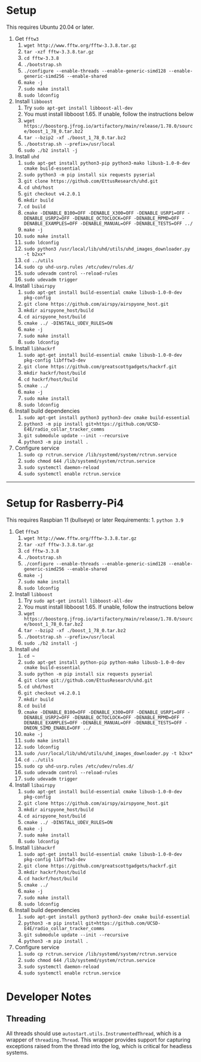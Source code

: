# Setup
This requires Ubuntu 20.04 or later.

1. Get `fftw3`
    1. `wget http://www.fftw.org/fftw-3.3.8.tar.gz`
    2. `tar -xzf fftw-3.3.8.tar.gz`
    3. `cd fftw-3.3.8`
    4. `./bootstrap.sh`
    5. `./configure --enable-threads --enable-generic-simd128 --enable-generic-simd256 --enable-shared`
    6. `make -j`
    7. `sudo make install`
    8. `sudo ldconfig`
2. Install `libboost`
    1.  Try `sudo apt-get install libboost-all-dev`
    2.  You must install libboost 1.65. If unable, follow the instructions below
    3.  `wget https://boostorg.jfrog.io/artifactory/main/release/1.78.0/source/boost_1_78_0.tar.bz2`
    4.  `tar --bzip2 -xf ./boost_1_78_0.tar.bz2`
    4.  `./bootstrap.sh --prefix=/usr/local`
    5.  `sudo ./b2 install -j`
3. Install `uhd`
    1.  `sudo apt-get install python3-pip python3-mako libusb-1.0-0-dev cmake build-essential`
    2.  `sudo python3 -m pip install six requests pyserial`
    3.	`git clone https://github.com/EttusResearch/uhd.git`
    4.	`cd uhd/host`
    5.	`git checkout v4.2.0.1`
    6.	`mkdir build`
    7.	`cd build`
    8.	`cmake -DENABLE_B100=OFF -DENABLE_X300=OFF -DENABLE_USRP1=OFF -DENABLE_USRP2=OFF -DENABLE_OCTOCLOCK=OFF -DENABLE_MPMD=OFF -DENABLE_EXAMPLES=OFF -DENABLE_MANUAL=OFF -DENABLE_TESTS=OFF ../`
    9.	`make -j`
    10.	`sudo make install`
    11.	`sudo ldconfig`
    12.	`sudo python3 /usr/local/lib/uhd/utils/uhd_images_downloader.py -t b2xx*`
    13. `cd ../utils`
    14. `sudo cp uhd-usrp.rules /etc/udev/rules.d/`
    15. `sudo udevadm control --reload-rules`
    16. `sudo udevadm trigger`
4. Install `libairspy`
    1.  `sudo apt-get install build-essential cmake libusb-1.0-0-dev pkg-config`
    2.  `git clone https://github.com/airspy/airspyone_host.git`
    3.  `mkdir airspyone_host/build`
    4.  `cd airspyone_host/build`
    5.  `cmake ../ -DINSTALL_UDEV_RULES=ON`
    6.  `make -j`
    7.  `sudo make install`
    8.  `sudo ldconfig`
5.  Install `libhackrf`
    1.  `sudo apt-get install build-essential cmake libusb-1.0-0-dev pkg-config libfftw3-dev`
    2.  `git clone https://github.com/greatscottgadgets/hackrf.git`
    3.  `mkdir hackrf/host/build`
    4.  `cd hackrf/host/build`
    5.  `cmake ../`
    6.  `make -j`
    7.  `sudo make install`
    8.  `sudo ldconfig`
4. Install build dependencies
    1. `sudo apt-get install python3 python3-dev cmake build-essential`
    2. `python3 -m pip install git+https://github.com/UCSD-E4E/radio_collar_tracker_comms`
    3. `git submodule update --init --recursive`
    3. `python3 -m pip install .`
5. Configure service
    1. `sudo cp rctrun.service /lib/systemd/system/rctrun.service`
    2. `sudo chmod 644 /lib/systemd/system/rctrun.service`
    3. `sudo systemctl daemon-reload`
    4. `sudo systemctl enable rctrun.service`

---
# Setup for Rasberry-Pi4
This requires Raspbian 11 (bullseye) or later
Requirements:
    1. `python 3.9`
1. Get `fftw3`
    1. `wget http://www.fftw.org/fftw-3.3.8.tar.gz`
    2. `tar -xzf fftw-3.3.8.tar.gz`
    3. `cd fftw-3.3.8`
    4. `./bootstrap.sh`
    5. `./configure --enable-threads --enable-generic-simd128 --enable-generic-simd256 --enable-shared`
    6. `make -j`
    7. `sudo make install`
    8. `sudo ldconfig`
2. Install `libboost`
    1.  Try `sudo apt-get install libboost-all-dev`
    2.  You must install libboost 1.65. If unable, follow the instructions below
    3.  `wget https://boostorg.jfrog.io/artifactory/main/release/1.78.0/source/boost_1_78_0.tar.bz2`
    4.  `tar --bzip2 -xf ./boost_1_78_0.tar.bz2`
    4.  `./bootstrap.sh --prefix=/usr/local`
    5.  `sudo ./b2 install -j`
2. Install `uhd`
    1.  `cd ~`
    2.  `sudo apt-get install python-pip python-mako libusb-1.0-0-dev cmake build-essential`
    3.  `sudo python -m pip install six requests pyserial`
    4.	`git clone git://github.com/EttusResearch/uhd.git`
    5.	`cd uhd/host`
    6.	`git checkout v4.2.0.1`
    7.	`mkdir build`
    8.	`cd build`
    9.	`cmake -DENABLE_B100=OFF -DENABLE_X300=OFF -DENABLE_USRP1=OFF -DENABLE_USRP2=OFF -DENABLE_OCTOCLOCK=OFF -DENABLE_MPMD=OFF -DENABLE_EXAMPLES=OFF -DENABLE_MANUAL=OFF -DENABLE_TESTS=OFF -DNEON_SIMD_ENABLE=OFF ../`
    10.  `make -j`
    11. `sudo make install`
    12.	`sudo ldconfig`
    13.	`sudo /usr/local/lib/uhd/utils/uhd_images_downloader.py -t b2xx*`
    14. `cd ../utils`
    15. `sudo cp uhd-usrp.rules /etc/udev/rules.d/`
    16. `sudo udevadm control --reload-rules`
    17. `sudo udevadm trigger`
4. Install `libairspy`
    1.  `sudo apt-get install build-essential cmake libusb-1.0-0-dev pkg-config`
    2.  `git clone https://github.com/airspy/airspyone_host.git`
    3.  `mkdir airspyone_host/build`
    4.  `cd airspyone_host/build`
    5.  `cmake ../ -DINSTALL_UDEV_RULES=ON`
    6.  `make -j`
    7.  `sudo make install`
    8.  `sudo ldconfig`
5.  Install `libhackrf`
    1.  `sudo apt-get install build-essential cmake libusb-1.0-0-dev pkg-config libfftw3-dev`
    2.  `git clone https://github.com/greatscottgadgets/hackrf.git`
    3.  `mkdir hackrf/host/build`
    4.  `cd hackrf/host/build`
    5.  `cmake ../`
    6.  `make -j`
    7.  `sudo make install`
    8.  `sudo ldconfig`
4. Install build dependencies
    1. `sudo apt-get install python3 python3-dev cmake build-essential`
    2. `python3 -m pip install git+https://github.com/UCSD-E4E/radio_collar_tracker_comms`
    3. `git submodule update --init --recursive`
    3. `python3 -m pip install .`
4. Configure service
    1.  `sudo cp rctrun.service /lib/systemd/system/rctrun.service`
    2.  `sudo chmod 644 /lib/systemd/system/rctrun.service`
    3.  `sudo systemctl daemon-reload`
    4.  `sudo systemctl enable rctrun.service`

# Developer Notes
## Threading
All threads should use `autostart.utils.InstrumentedThread`, which is a wrapper
of `threading.Thread`.  This wrapper provides support for capturing exceptions
raised from the thread into the log, which is critical for headless systems.